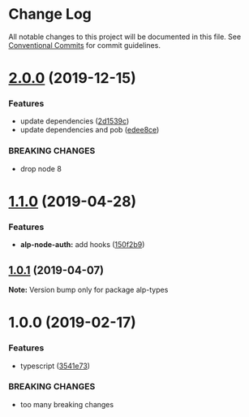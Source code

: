 # Change Log

All notable changes to this project will be documented in this file.
See [Conventional Commits](https://conventionalcommits.org) for commit guidelines.

# [2.0.0](https://github.com/alpjs/alp/compare/alp-types@1.1.0...alp-types@2.0.0) (2019-12-15)


### Features

* update dependencies ([2d1539c](https://github.com/alpjs/alp/commit/2d1539c))
* update dependencies and pob ([edee8ce](https://github.com/alpjs/alp/commit/edee8ce))


### BREAKING CHANGES

* drop node 8





# [1.1.0](https://github.com/alpjs/alp/compare/alp-types@1.0.1...alp-types@1.1.0) (2019-04-28)


### Features

* **alp-node-auth:** add hooks ([150f2b9](https://github.com/alpjs/alp/commit/150f2b9))





## [1.0.1](https://github.com/alpjs/alp/compare/alp-types@1.0.0...alp-types@1.0.1) (2019-04-07)

**Note:** Version bump only for package alp-types





# 1.0.0 (2019-02-17)


### Features

* typescript ([3541e73](https://github.com/alpjs/alp/commit/3541e73))


### BREAKING CHANGES

* too many breaking changes
